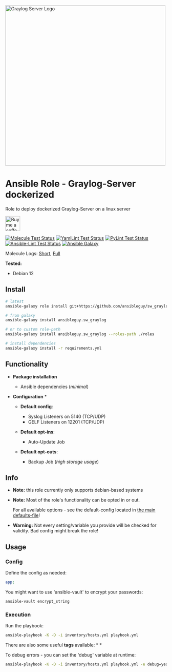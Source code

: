 <a href="https://graylog.org/products/source-available/">
<img src="https://graylog.org/wp-content/uploads/2022/07/GrayLog_Logo_color.png" alt="Graylog Server Logo" width="500"/>
</a>

# Ansible Role - Graylog-Server dockerized

Role to deploy dockerized Graylog-Server on a linux server

<a href='https://ko-fi.com/ansible0guy' target='_blank'><img height='35' style='border:0px;height:46px;' src='https://az743702.vo.msecnd.net/cdn/kofi3.png?v=0' border='0' alt='Buy me a coffee' />

[![Molecule Test Status](https://badges.ansibleguy.net/sw_graylog.molecule.svg)](https://github.com/ansibleguy/_meta_cicd/blob/latest/templates/usr/local/bin/cicd/molecule.sh.j2)
[![YamlLint Test Status](https://badges.ansibleguy.net/sw_graylog.yamllint.svg)](https://github.com/ansibleguy/_meta_cicd/blob/latest/templates/usr/local/bin/cicd/yamllint.sh.j2)
[![PyLint Test Status](https://badges.ansibleguy.net/sw_graylog.pylint.svg)](https://github.com/ansibleguy/_meta_cicd/blob/latest/templates/usr/local/bin/cicd/pylint.sh.j2)
[![Ansible-Lint Test Status](https://badges.ansibleguy.net/sw_graylog.ansiblelint.svg)](https://github.com/ansibleguy/_meta_cicd/blob/latest/templates/usr/local/bin/cicd/ansiblelint.sh.j2)
[![Ansible Galaxy](https://badges.ansibleguy.net/galaxy.badge.svg)](https://galaxy.ansible.com/ui/standalone/roles/ansibleguy/sw_graylog)

Molecule Logs: [Short](https://badges.ansibleguy.net/log/molecule_sw_graylog_test_short.log), [Full](https://badges.ansibleguy.net/log/molecule_sw_graylog_test.log)

**Tested:**
* Debian 12

## Install

```bash
# latest
ansible-galaxy role install git+https://github.com/ansibleguy/sw_graylog

# from galaxy
ansible-galaxy install ansibleguy.sw_graylog

# or to custom role-path
ansible-galaxy install ansibleguy.sw_graylog --roles-path ./roles

# install dependencies
ansible-galaxy install -r requirements.yml
```

## Functionality

* **Package installation**
  * Ansible dependencies (_minimal_)


* **Configuration**
  * 


  * **Default config**:
    * Syslog Listeners on 5140 (TCP/UDP)
    * GELF Listeners on 12201 (TCP/UDP)
 

  * **Default opt-ins**:
    * Auto-Update Job


  * **Default opt-outs**:
    * Backup Job (*high storage usage*)

## Info

* **Note:** this role currently only supports debian-based systems


* **Note:** Most of the role's functionality can be opted in or out.

  For all available options - see the default-config located in [the main defaults-file](https://github.com/ansibleguy/sw_graylog/blob/latest/defaults/main/1_main.yml)!


* **Warning:** Not every setting/variable you provide will be checked for validity. Bad config might break the role!


## Usage

### Config

Define the config as needed:

```yaml
app:

```

You might want to use 'ansible-vault' to encrypt your passwords:
```bash
ansible-vault encrypt_string
```

### Execution

Run the playbook:
```bash
ansible-playbook -K -D -i inventory/hosts.yml playbook.yml
```

There are also some useful **tags** available:
* 
*

To debug errors - you can set the 'debug' variable at runtime:
```bash
ansible-playbook -K -D -i inventory/hosts.yml playbook.yml -e debug=yes
```
